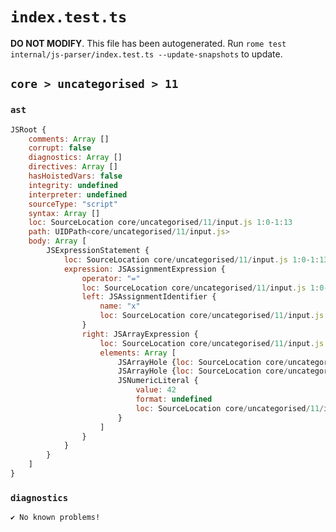 # `index.test.ts`

**DO NOT MODIFY**. This file has been autogenerated. Run `rome test internal/js-parser/index.test.ts --update-snapshots` to update.

## `core > uncategorised > 11`

### `ast`

```javascript
JSRoot {
	comments: Array []
	corrupt: false
	diagnostics: Array []
	directives: Array []
	hasHoistedVars: false
	integrity: undefined
	interpreter: undefined
	sourceType: "script"
	syntax: Array []
	loc: SourceLocation core/uncategorised/11/input.js 1:0-1:13
	path: UIDPath<core/uncategorised/11/input.js>
	body: Array [
		JSExpressionStatement {
			loc: SourceLocation core/uncategorised/11/input.js 1:0-1:13
			expression: JSAssignmentExpression {
				operator: "="
				loc: SourceLocation core/uncategorised/11/input.js 1:0-1:13
				left: JSAssignmentIdentifier {
					name: "x"
					loc: SourceLocation core/uncategorised/11/input.js 1:0-1:1 (x)
				}
				right: JSArrayExpression {
					loc: SourceLocation core/uncategorised/11/input.js 1:4-1:13
					elements: Array [
						JSArrayHole {loc: SourceLocation core/uncategorised/11/input.js 1:6-1:5}
						JSArrayHole {loc: SourceLocation core/uncategorised/11/input.js 1:7-1:7}
						JSNumericLiteral {
							value: 42
							format: undefined
							loc: SourceLocation core/uncategorised/11/input.js 1:9-1:11
						}
					]
				}
			}
		}
	]
}
```

### `diagnostics`

```
✔ No known problems!

```
